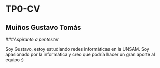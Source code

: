 # TP0-CV

## **Muiños Gustavo Tomás**
###*Aspirante a pentester*

Soy Gustavo, estoy estudiando redes informáticas en la UNSAM. Soy apasionado por la informática y creo que podría hacer un gran aporte al equipo :)

